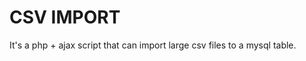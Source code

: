 CSV IMPORT
================

It's a php + ajax script that can import large csv files to a mysql table.
